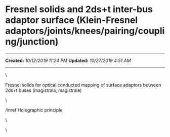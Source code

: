 Fresnel solids and 2ds+t inter-bus adaptor surface (Klein-Fresnel adaptors/joints/knees/pairing/coupling/junction)
==================================================================================================================

  -------------- -----------------------
  **Created:**   *10/12/2019 11:24 PM*
  **Updated:**   *10/27/2019 4:51 AM*
  -------------- -----------------------

\

Fresnel solids for optical conducted mapping of surface adaptors between
2ds+t buses (magistrala, magistrale)

\

/inref Holographic principle

\

\

 
